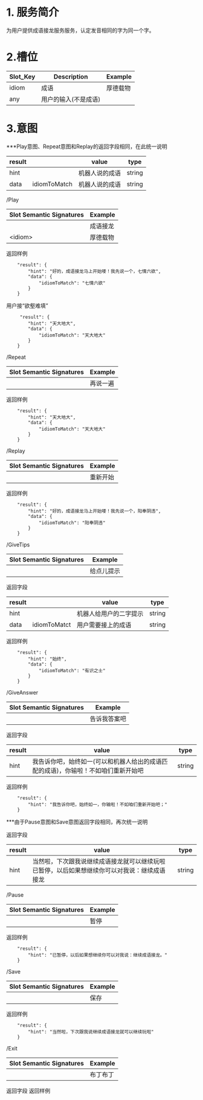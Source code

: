# 1. 服务简介

为用户提供成语接龙服务服务，认定发音相同的字为同一个字。

# 2.槽位

| **Slot\_Key** | **Description** | **Example** |
| --- | --- | --- |
| idiom | 成语 | 厚德载物 |
| any | 用户的输入\(不是成语\) |  |

# 3.意图

\*\*\*Play意图、Repeat意图和Replay的返回字段相同，在此统一说明

| **result** |  | **value** | **type** |
| --- | --- | --- | --- |
| hint |  | 机器人说的成语 | string |
| data | idiomToMatch | 机器人说的成语 | string |

\/Play

| **Slot Semantic Signatures** | **Example** |
| --- | --- |
|  | 成语接龙 |
| &lt;idiom&gt; | 厚德载物 |

返回样例

```
    "result": {
        "hint": "好的，成语接龙马上开始喽！我先说一个，七情六欲",
        "data": {
            "idiomToMatch": "七情六欲"
        }
    }
```

用户接“欲壑难填”

```
     "result": {
        "hint": "天大地大",
        "data": {
            "idiomToMatch": "天大地大"
        }
    }

```

\/Repeat

| **Slot Semantic Signatures** | **Example** |
| --- | --- |
|  | 再说一遍 |

返回样例

```
    "result": {
        "hint": "天大地大",
        "data": {
            "idiomToMatch": "天大地大"
        }
    }
```

\/Replay

| **Slot Semantic Signatures** | **Example** |
| --- | --- |
|  | 重新开始 |

返回样例

```
    "result": {
        "hint": "好的，成语接龙马上开始喽！我先说一个，阳奉阴违",
        "data": {
            "idiomToMatch": "阳奉阴违"
        }
    }
```

\/GiveTips

| **Slot Semantic Signatures** | **Example** |
| --- | --- |
|  | 给点儿提示 |

返回字段

| **result** |  | **value** | **type** |
| --- | --- | --- | --- |
| hint |  | 机器人给用户的二字提示 | string |
| data | idiomToMatct | 用户需要接上的成语 | string |

返回样例

```
    "result": {
        "hint": "始终",
        "data": {
            "idiomToMatch": "有识之士"
        }
    }
```

\/GiveAnswer

| **Slot Semantic Signatures** | **Example** |
| --- | --- |
|  | 告诉我答案吧 |

返回字段

| **result** | **value** | **type** |
| --- | --- | --- |
| hint | 我告诉你吧，始终如一\(可以和机器人给出的成语匹配的成语\)，你输啦！不如咱们重新开始吧 | string |

返回样例

```
    "result": {
        "hint": "我告诉你吧，始终如一，你输啦！不如咱们重新开始吧；"
    }
```

\*\*\*由于Pause意图和Save意图返回字段相同，再次统一说明

返回字段

| **result** | **value** | **type** |
| --- | --- | --- |
| hint | 当然啦，下次跟我说继续成语接龙就可以继续玩啦                                                                                           已暂停，以后如果想继续你可以对我说：继续成语接龙 | string |

\/Pause

| **Slot Semantic Signatures** | **Example** |
| --- | --- |
|  | 暂停 |

返回样例

```
    "result": {
        "hint": "已暂停，以后如果想继续你可以对我说：继续成语接龙。"
    }
```

\/Save

| **Slot Semantic Signatures** | **Example** |
| --- | --- |
|  | 保存 |

返回样例

```
    "result": {
        "hint": "当然啦，下次跟我说继续成语接龙就可以继续玩啦"
    }
```

\/Exit

| **Slot Semantic Signatures** | **Example** |
| --- | --- |
|  | 布丁布丁 |

返回字段
返回样例

